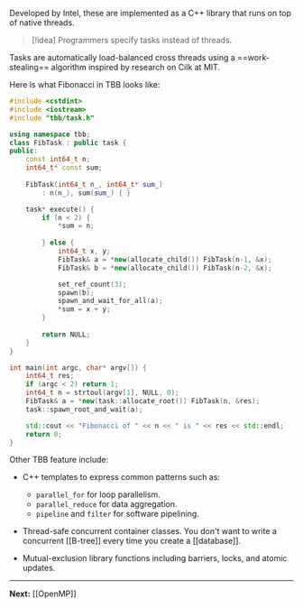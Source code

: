 Developed by Intel, these are implemented as a C++ library that runs on top of native threads.

> [!idea]
> Programmers specify tasks instead of threads.

Tasks are automatically load-balanced cross threads using a ==work-stealing== algorithm inspired by research on Cilk at MIT.

Here is what Fibonacci in TBB looks like:

```cpp
#include <cstdint>
#include <iostream>
#include "tbb/task.h"

using namespace tbb;
class FibTask : public task {
public:
	const int64_t n;
	int64_t* const sum;
	
	FibTask(int64_t n_, int64_t* sum_)
		: n(n_), sum(sum_) { }

	task* execute() {
		if (n < 2) {
			*sum = n;
			
		} else {
			int64_t x, y;
			FibTask& a = *new(allocate_child()) FibTask(n-1, &x);
			FibTask& b = *new(allocate_child()) FibTask(n-2, &x);

			set_ref_count(3);
			spawn(b);
			spawn_and_wait_for_all(a);
			*sum = x + y;
		}
		
		return NULL;
	}
}

int main(int argc, char* argv[]) {
	int64_t res;
	if (argc < 2) return 1;
	int64_t n = strtoul(argv[1], NULL, 0);
	FibTask& a = *new(task::allocate_root()) FibTask(n, &res);
	task::spawn_root_and_wait(a);

	std::cout << "Fibonacci of " << n << " is " << res << std::endl;
	return 0;
}
```

Other TBB feature include:

* C++ templates to express common patterns such as:
	* `parallel_for` for loop parallelism.
	* `parallel_reduce` for data aggregation.
	* `pipeline` and `filter` for software pipelining.
	
* Thread-safe concurrent container classes. You don't want to write a concurrent [[B-tree]] every time you create a [[database]].
* Mutual-exclusion library functions including barriers, locks, and atomic updates.

---

**Next:** [[OpenMP]]
